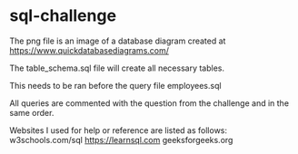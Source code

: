 # sql-challenge

The png file is an image of a database diagram created at https://www.quickdatabasediagrams.com/

The table_schema.sql file will create all necessary tables. 

This needs to be ran before the query file employees.sql

All queries are commented with the question from the challenge and in the same order.

Websites I used for help or reference are listed as follows:
	w3schools.com/sql
	https://learnsql.com
	geeksforgeeks.org

